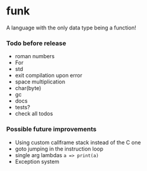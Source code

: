 # funk

A language with the only data type being a function!

### Todo before release

* roman numbers
* For
* std
* exit compilation upon error
* space multiplication
* char(byte)
* gc
* docs
* tests?
* check all todos

### Possible future improvements

* Using custom callframe stack instead of the C one
* goto jumping in the instruction loop
* single arg lambdas `a => print(a)`
* Exception system